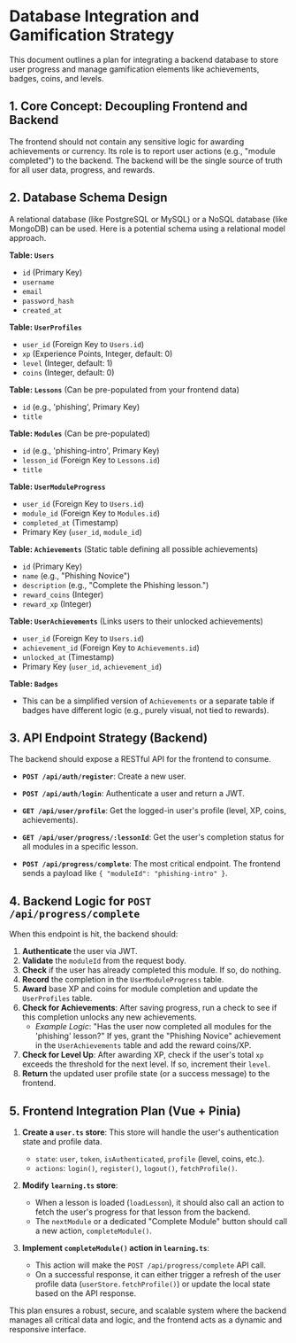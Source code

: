 # Database Integration and Gamification Strategy

This document outlines a plan for integrating a backend database to store user progress and manage gamification elements like achievements, badges, coins, and levels.

## 1. Core Concept: Decoupling Frontend and Backend

The frontend should not contain any sensitive logic for awarding achievements or currency. Its role is to report user actions (e.g., "module completed") to the backend. The backend will be the single source of truth for all user data, progress, and rewards.

## 2. Database Schema Design

A relational database (like PostgreSQL or MySQL) or a NoSQL database (like MongoDB) can be used. Here is a potential schema using a relational model approach.

**Table: `Users`**
- `id` (Primary Key)
- `username`
- `email`
- `password_hash`
- `created_at`

**Table: `UserProfiles`**
- `user_id` (Foreign Key to `Users.id`)
- `xp` (Experience Points, Integer, default: 0)
- `level` (Integer, default: 1)
- `coins` (Integer, default: 0)

**Table: `Lessons`** (Can be pre-populated from your frontend data)
- `id` (e.g., 'phishing', Primary Key)
- `title`

**Table: `Modules`** (Can be pre-populated)
- `id` (e.g., 'phishing-intro', Primary Key)
- `lesson_id` (Foreign Key to `Lessons.id`)
- `title`

**Table: `UserModuleProgress`**
- `user_id` (Foreign Key to `Users.id`)
- `module_id` (Foreign Key to `Modules.id`)
- `completed_at` (Timestamp)
- Primary Key (`user_id`, `module_id`)

**Table: `Achievements`** (Static table defining all possible achievements)
- `id` (Primary Key)
- `name` (e.g., "Phishing Novice")
- `description` (e.g., "Complete the Phishing lesson.")
- `reward_coins` (Integer)
- `reward_xp` (Integer)

**Table: `UserAchievements`** (Links users to their unlocked achievements)
- `user_id` (Foreign Key to `Users.id`)
- `achievement_id` (Foreign Key to `Achievements.id`)
- `unlocked_at` (Timestamp)
- Primary Key (`user_id`, `achievement_id`)

**Table: `Badges`**
- This can be a simplified version of `Achievements` or a separate table if badges have different logic (e.g., purely visual, not tied to rewards).

## 3. API Endpoint Strategy (Backend)

The backend should expose a RESTful API for the frontend to consume.

- **`POST /api/auth/register`**: Create a new user.
- **`POST /api/auth/login`**: Authenticate a user and return a JWT.

- **`GET /api/user/profile`**: Get the logged-in user's profile (level, XP, coins, achievements).
- **`GET /api/user/progress/:lessonId`**: Get the user's completion status for all modules in a specific lesson.

- **`POST /api/progress/complete`**: The most critical endpoint. The frontend sends a payload like `{ "moduleId": "phishing-intro" }`.

## 4. Backend Logic for `POST /api/progress/complete`

When this endpoint is hit, the backend should:

1.  **Authenticate** the user via JWT.
2.  **Validate** the `moduleId` from the request body.
3.  **Check** if the user has already completed this module. If so, do nothing.
4.  **Record** the completion in the `UserModuleProgress` table.
5.  **Award** base XP and coins for module completion and update the `UserProfiles` table.
6.  **Check for Achievements**: After saving progress, run a check to see if this completion unlocks any new achievements.
    -   *Example Logic*: "Has the user now completed all modules for the 'phishing' lesson?" If yes, grant the "Phishing Novice" achievement in the `UserAchievements` table and add the reward coins/XP.
7.  **Check for Level Up**: After awarding XP, check if the user's total `xp` exceeds the threshold for the next level. If so, increment their `level`.
8.  **Return** the updated user profile state (or a success message) to the frontend.

## 5. Frontend Integration Plan (Vue + Pinia)

1.  **Create a `user.ts` store**: This store will handle the user's authentication state and profile data.
    -   `state`: `user`, `token`, `isAuthenticated`, `profile` (level, coins, etc.).
    -   `actions`: `login()`, `register()`, `logout()`, `fetchProfile()`.

2.  **Modify `learning.ts` store**:
    -   When a lesson is loaded (`loadLesson`), it should also call an action to fetch the user's progress for that lesson from the backend.
    -   The `nextModule` or a dedicated "Complete Module" button should call a new action, `completeModule()`.

3.  **Implement `completeModule()` action in `learning.ts`**:
    -   This action will make the `POST /api/progress/complete` API call.
    -   On a successful response, it can either trigger a refresh of the user profile data (`userStore.fetchProfile()`) or update the local state based on the API response.

This plan ensures a robust, secure, and scalable system where the backend manages all critical data and logic, and the frontend acts as a dynamic and responsive interface.